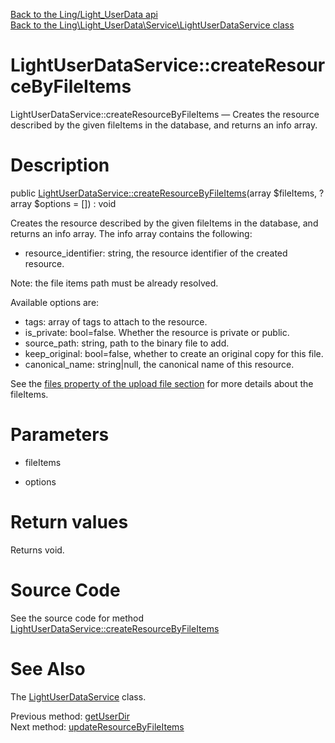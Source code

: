 [Back to the Ling/Light_UserData api](https://github.com/lingtalfi/Light_UserData/blob/master/doc/api/Ling/Light_UserData.md)<br>
[Back to the Ling\Light_UserData\Service\LightUserDataService class](https://github.com/lingtalfi/Light_UserData/blob/master/doc/api/Ling/Light_UserData/Service/LightUserDataService.md)


LightUserDataService::createResourceByFileItems
================



LightUserDataService::createResourceByFileItems — Creates the resource described by the given fileItems in the database, and returns an info array.




Description
================


public [LightUserDataService::createResourceByFileItems](https://github.com/lingtalfi/Light_UserData/blob/master/doc/api/Ling/Light_UserData/Service/LightUserDataService/createResourceByFileItems.md)(array $fileItems, ?array $options = []) : void




Creates the resource described by the given fileItems in the database, and returns an info array.
The info array contains the following:

- resource_identifier: string, the resource identifier of the created resource.


Note: the file items path must be already resolved.

Available options are:
- tags: array of tags to attach to the resource.
- is_private: bool=false. Whether the resource is private or public.
- source_path: string, path to the binary file to add.
- keep_original: bool=false, whether to create an original copy for this file.
- canonical_name: string|null, the canonical name of this resource.



See the [files property of the upload file section](https://github.com/lingtalfi/Light_UserData/blob/master/doc/pages/user-data-file-manager.md#upload-file-configuration) for more details about the fileItems.




Parameters
================


- fileItems

    

- options

    


Return values
================

Returns void.








Source Code
===========
See the source code for method [LightUserDataService::createResourceByFileItems](https://github.com/lingtalfi/Light_UserData/blob/master/Service/LightUserDataService.php#L784-L875)


See Also
================

The [LightUserDataService](https://github.com/lingtalfi/Light_UserData/blob/master/doc/api/Ling/Light_UserData/Service/LightUserDataService.md) class.

Previous method: [getUserDir](https://github.com/lingtalfi/Light_UserData/blob/master/doc/api/Ling/Light_UserData/Service/LightUserDataService/getUserDir.md)<br>Next method: [updateResourceByFileItems](https://github.com/lingtalfi/Light_UserData/blob/master/doc/api/Ling/Light_UserData/Service/LightUserDataService/updateResourceByFileItems.md)<br>

